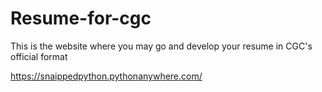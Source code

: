 # Resume-for-cgc
This is the website where you may go and develop your resume in CGC's official format 


https://snaippedpython.pythonanywhere.com/
